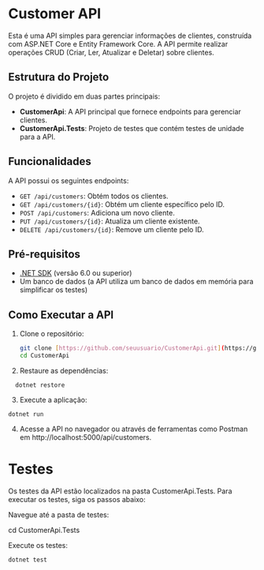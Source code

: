 # Customer API

Esta é uma API simples para gerenciar informações de clientes, construída com ASP.NET Core e Entity Framework Core. A API permite realizar operações CRUD (Criar, Ler, Atualizar e Deletar) sobre clientes.

## Estrutura do Projeto

O projeto é dividido em duas partes principais:

- **CustomerApi**: A API principal que fornece endpoints para gerenciar clientes.
- **CustomerApi.Tests**: Projeto de testes que contém testes de unidade para a API.

## Funcionalidades

A API possui os seguintes endpoints:

- `GET /api/customers`: Obtém todos os clientes.
- `GET /api/customers/{id}`: Obtém um cliente específico pelo ID.
- `POST /api/customers`: Adiciona um novo cliente.
- `PUT /api/customers/{id}`: Atualiza um cliente existente.
- `DELETE /api/customers/{id}`: Remove um cliente pelo ID.

## Pré-requisitos

- [.NET SDK](https://dotnet.microsoft.com/download) (versão 6.0 ou superior)
- Um banco de dados (a API utiliza um banco de dados em memória para simplificar os testes)

## Como Executar a API

1. Clone o repositório:

   ```bash
   git clone [https://github.com/seuusuario/CustomerApi.git](https://github.com/jonathanrochac/Customer_API.git)
   cd CustomerApi

2. Restaure as dependências:

 ```
   dotnet restore
```

3. Execute a aplicação:

```
dotnet run
```

4. Acesse a API no navegador ou através de ferramentas como Postman em http://localhost:5000/api/customers.

# Testes
Os testes da API estão localizados na pasta CustomerApi.Tests. Para executar os testes, siga os passos abaixo:

Navegue até a pasta de testes:

cd CustomerApi.Tests

Execute os testes:
```
dotnet test
```

